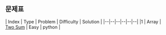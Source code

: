 ## 문제표
| Index | Type | Problem | Difficulty | Solution |
|--|--|--|--|--|--|
|1 | Array | [Two Sum](https://leetcode.com/problems/two-sum/) | Easy | python |
